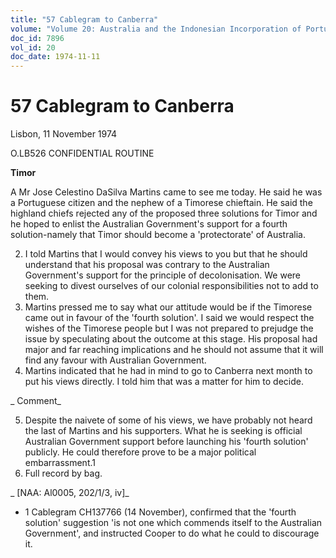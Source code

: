 ```yaml
---
title: "57 Cablegram to Canberra"
volume: "Volume 20: Australia and the Indonesian Incorporation of Portuguese Timor, 1974-1976"
doc_id: 7896
vol_id: 20
doc_date: 1974-11-11
---
```


# 57 Cablegram to Canberra

Lisbon, 11 November 1974

O.LB526 CONFIDENTIAL ROUTINE

**Timor**

A Mr Jose Celestino DaSilva Martins came to see me today. He said he was a Portuguese citizen and the nephew of a Timorese chieftain. He said the highland chiefs rejected any of the proposed three solutions for Timor and he hoped to enlist the Australian Government's support for a fourth solution-namely that Timor should become a 'protectorate' of Australia.

  2. I told Martins that I would convey his views to you but that he should understand that his proposal was contrary to the Australian Government's support for the principle of decolonisation. We were seeking to divest ourselves of our colonial responsibilities not to add to them.
  3. Martins pressed me to say what our attitude would be if the Timorese came out in favour of the 'fourth solution'. I said we would respect the wishes of the Timorese people but I was not prepared to prejudge the issue by speculating about the outcome at this stage. His proposal had major and far reaching implications and he should not assume that it will find any favour with Australian Government.
  4. Martins indicated that he had in mind to go to Canberra next month to put his views directly. I told him that was a matter for him to decide.



_ Comment_

  5. Despite the naivete of some of his views, we have probably not heard the last of Martins and his supporters. What he is seeking is official Australian Government support before launching his 'fourth solution' publicly. He could therefore prove to be a major political embarrassment.1
  6. Full record by bag.



_ [NAA: Al0005, 202/1/3, iv]_

  * 1 Cablegram CH137766 (14 November), confirmed that the 'fourth solution' suggestion 'is not one which commends itself to the Australian Government', and instructed Cooper to do what he could to discourage it.


